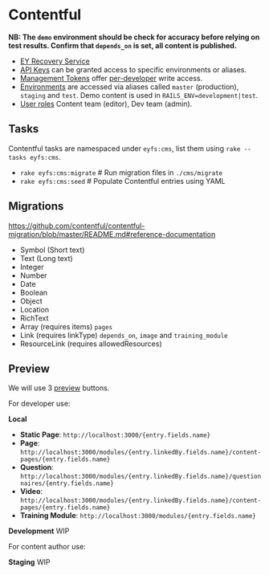 # Contentful

**NB: The `demo` environment should be check for accuracy before relying on test results. Confirm that `depends_on` is set, all content is published.**

- [EY Recovery Service](https://app.contentful.com/spaces/dvmeh832nmjc)
- [API Keys](https://app.contentful.com/spaces/dvmeh832nmjc/api/keys/) can be granted access to specific environments or aliases.
- [Management Tokens](https://app.contentful.com/spaces/dvmeh832nmjc/api/cma_tokens) offer [per-developer](https://app.contentful.com/account/profile/cma_tokens) write access.
- [Environments](https://app.contentful.com/spaces/dvmeh832nmjc/settings/environments) are accessed via aliases called `master` (production), `staging` and `test`. Demo content is used in `RAILS_ENV=development|test`.
- [User roles](https://app.contentful.com/spaces/dvmeh832nmjc/settings/users) Content team (editor), Dev team (admin).


## Tasks

Contentful tasks are namespaced under `eyfs:cms`, list them using `rake --tasks eyfs:cms`.

- `rake eyfs:cms:migrate`  # Run migration files in `./cms/migrate`
- `rake eyfs:cms:seed`     # Populate Contentful entries using YAML

## Migrations

<https://github.com/contentful/contentful-migration/blob/master/README.md#reference-documentation>

- Symbol (Short text)
- Text (Long text)
- Integer
- Number
- Date
- Boolean
- Object
- Location
- RichText
- Array (requires items) `pages`
- Link (requires linkType) `depends_on`, `image` and `training_module`
- ResourceLink (requires allowedResources)


## Preview

We will use 3 [preview](https://app.contentful.com/spaces/dvmeh832nmjc/settings/content_preview) buttons.

For developer use:

**Local**

- **Static Page**: `http://localhost:3000/{entry.fields.name}`
- **Page**: `http://localhost:3000/modules/{entry.linkedBy.fields.name}/content-pages/{entry.fields.name}`
- **Question**: `http://localhost:3000/modules/{entry.linkedBy.fields.name}/questionnaires/{entry.fields.name}`
- **Video**: `http://localhost:3000/modules/{entry.linkedBy.fields.name}/content-pages/{entry.fields.name}`
- **Training Module**: `http://localhost:3000/modules/{entry.fields.name}`

**Development** WIP

For content author use:

**Staging** WIP
